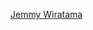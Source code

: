 
<a title="Jemmy Wiratama" href="http://www.jemmywiratama.com" target="_self" rel="external">Jemmy Wiratama</a> 
